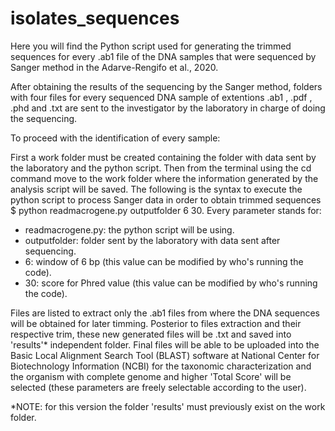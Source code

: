 # isolates_sequences
Here you will find the Python script used for generating the trimmed sequences for every .ab1 file of the DNA samples that were sequenced by Sanger method in the Adarve-Rengifo et al., 2020.

After obtaining the results of the sequencing by the Sanger method, folders with four files for every sequenced DNA sample of extentions .ab1 , .pdf , .phd and .txt are sent to the investigator by the laboratory in charge of doing the sequencing. 

To proceed with the identification of every sample:

First a work folder must be created containing the folder with data sent by the laboratory and the python script. Then from the terminal using the cd command move to the work folder where the information generated by the analysis script will be saved. The following is the syntax to execute the python script to process Sanger data in order to obtain trimmed sequences $ python readmacrogene.py outputfolder 6 30. Every parameter stands for:

  * readmacrogene.py: the python script will be using.
  * outputfolder: folder sent by the laboratory with data sent after sequencing. 
  * 6: window of 6 bp (this value can be modified by who's running the code).
  * 30: score for Phred value (this value can be modified by who's running the code).
  
Files are listed to extract only the .ab1 files from where the DNA sequences will be obtained for later timming. Posterior to files extraction and their respective trim, these new generated files will be .txt and saved into 'results'* independent folder. Final files will be able to be uploaded into the Basic Local Alignment Search Tool (BLAST) software at National Center for Biotechnology Information (NCBI) for the taxonomic characterization and the organism with complete genome and higher 'Total Score' will be selected (these parameters are freely selectable according to the user).

*NOTE: for this version the folder 'results' must previously exist on the work folder.
